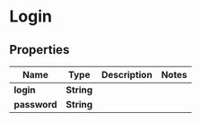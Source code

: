 
# Login

## Properties
Name | Type | Description | Notes
------------ | ------------- | ------------- | -------------
**login** | **String** |  | 
**password** | **String** |  | 



